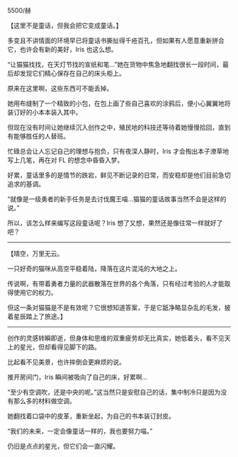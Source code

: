 5500/赫

【这里不是童话，但我会把它变成童话。】

多变且不讲情面的环境早已将童话书撕扯得千疮百孔，但如果有人愿意重新拼合它，也许会有新的美好，Iris 也这么想。

“让猫猫找找，在天灯节找的宣纸和笔...”她在货物中焦急地翻找很长一段时间，最后却发现它们精心保存在自己的床头柜上。

原来在这里啊，这些东西可不能丢掉。

她用布缝制了一个精致的小包，在包上画了些自己喜欢的涂鸦后，便小心翼翼地将装订好的小本本装入其中。

但现在没有时间让她继续沉入创作之中，殖民地的科技还等待着她慢慢拾回，直到有能够胜任的人替班。

忙碌总会让人忘记自己的理想与抱负，只有夜深人静时，Iris 才会掏出本子潦草地写上几笔，再在对 FL 的想念中昏昏入梦。

好累，童话里多的是情节的跌宕，鲜见不断记录的日常，而安稳却是他们目前急切追求的基调。

“就像是一级勇者的新手任务是去讨伐魔王喵...猫猫的童话故事当然不会是这样的说。”

所以，该怎么样来编写这段童话呢？Iris 想了又想，果然还是像往常一样就好了吧？

---

【晴空，万里无云。

一只好奇的猫咪从高空平稳着陆，降落在这片混沌的大地之上。

传说啊，有带着勇者力量的武器散落在世界的各个角落，只有经过考验的人才能取得使用它的权力。

但这一条对猫猫是不是有效呢？它很想知道答案，于是它舐净略显杂乱的毛发，披着星辰踏上了旅途。】

---

创作的灵感转瞬即逝，但身体和思维的双重疲劳却无比真实，她低着头，看不见天上的星光，但却看得见脚下的路。

比起看不见美景，也许摔倒会更麻烦的说。

推开房间门，Iris 瞬间被吸向了自己的床，好累啊...

“至少有空调吹，还是中央的呢。”这当然只是安慰自己的话，集中制冷只是因为没有那么多的材料做空调。

她翻找着口袋中的皮革，重新坐起，为自己的书本装订封皮。

“我们的未来，一定会像童话一样的，我也要努力喵。”

仍旧是点点的星光，但它们会一直闪耀。 